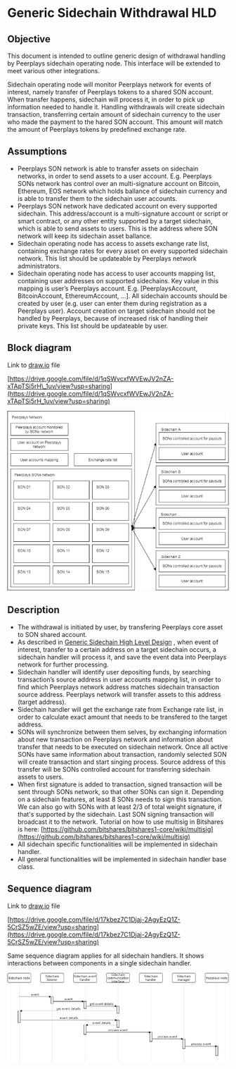 # Generic Sidechain Withdrawal HLD

## Objective

This document is intended to outline generic design of withdrawal handling by Peerplays sidechain operating node. This interface will be extended to meet various other integrations.

Sidechain operating node will monitor Peerplays network for events of interest, namely transfer of Peerplays tokens to a shared SON account. When transfer happens, sidechain will process it, in order to pick up information needed to handle it. Handling withdrawals will create sidechain transaction, transferring certain amount of sidechain currency to the user who made the payment to the hared SON account. This amount will match the amount of Peerplays tokens by predefined exchange rate.

## Assumptions

* Peerplays SON network is able to transfer assets on sidechain networks, in order to send assets to a user account. E.g. Peerplays SONs network has control over an multi-signature account on Bitcoin, Ethereum, EOS network which holds ballance of sidechain currency and is able to transfer them to the sidechain user accounts.
* Peerplays SON network have dedicated account on every supported sidechain. This address/account is a multi-signature account or script or smart contract, or any other entity supported by a target sidechain, which is able to send assets to users. This is the address where SON network will keep its sidechain asset ballance.
* Sidechain operating node has access to assets exchange rate list, containing exchange rates for every asset on every supported sidechain network. This list should be updateable by Peerplays network administrators.
* Sidechain operating node has access to user accounts mapping list, containing user addresses on supported sidechains. Key value in this mapping is user’s Peerplays account. E.g. \[PeerplaysAccount, BitcoinAccount, EthereumAccount, …\]. All sidechain accounts should be created by user \(e.g. user can enter them during registration as a Peerplays user\). Account creation on target sidechain should not be handled by Peerplays, because of increased risk of handling their private keys. This list should be updateable by user.

## Block diagram

Link to [draw.io](http://draw.io/) file

[https://drive.google.com/file/d/1qSWvcxfWVEwJV2nZA-xTApTSi5rH\_1uv/view?usp=sharing](https://drive.google.com/file/d/1qSWvcxfWVEwJV2nZA-xTApTSi5rH_1uv/view?usp=sharing)

![8896ce9dbea51bad111c8026451cae1d](../../.gitbook/assets/0%20%2813%29.png)

## Description

* The withdrawal is initiated by user, by transfering Peerplays core asset to SON shared account.
* As described in [Generic Sidechain High Level Design](https://peerplays.atlassian.net/wiki/spaces/PIX/pages/352026689/Generic+Sidechain+High+Level+Design) , when event of interest, transfer to a certain address on a target sidechain occurs, a sidechain handler will process it, and save the event data into Peerplays network for further processing.
* Sidechain handler will identify user depositing funds, by searching transaction’s source address in user accounts mapping list, in order to find which Peerplays network address matches sidechain transaction source address. Peerplays network will transfer assets to this address \(target address\).
* Sidechain handler will get the exchange rate from Exchange rate list, in order to calculate exact amount that needs to be transfered to the target address.
* SONs will synchronize between them selves, by exchanging information about new transaction on Peerplays network and information about transfer that needs to be executed on sidechain network. Once all active SONs have same information about transaction, randomly selected SON will create transaction and start singing process. Source address of this transfer will be SONs controlled account for transferring sidechain assets to users.
* When first signature is added to transaction, signed transaction will be sent through SONs network, so that other SONs can sign it. Depending on a sidechain features, at least 8 SONs needs to sign this transaction. We can also go with SONs with at least 2/3 of total weight signature, if that's supported by the sidechain. Last SON signing transaction will broadcast it to the network. Tutorial on how to use multisig in Bitshares is here: [https://github.com/bitshares/bitshares1-core/wiki/multisig](https://github.com/bitshares/bitshares1-core/wiki/multisig)
* All sidechain specific functionalities will be implemented in sidechain handler.
* All general functionalities will be implemented in sidechain handler base class.

## Sequence diagram

Link to [draw.io](http://draw.io/) file

[https://drive.google.com/file/d/17kbez7C1Djaj-2AgyEzQ1Z-5CrSZ5wZE/view?usp=sharing](https://drive.google.com/file/d/17kbez7C1Djaj-2AgyEzQ1Z-5CrSZ5wZE/view?usp=sharing)

Same sequence diagram applies for all sidechain handlers. It shows interactions between components in a single sidechain handler.

![26b784288381e804ac67a1d524acb3a0](../../.gitbook/assets/1%20%282%29.png)

